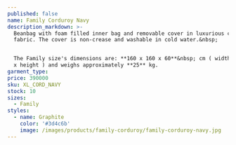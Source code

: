 ```yaml
---
published: false
name: Family Corduroy Navy
description_markdown: >-
  Beanbag with foam filled inner bag and removable cover in luxurious corduroy
  fabric. The cover is non-crease and washable in cold water.&nbsp;


  The Family size's dimensions are: **160 x 160 x 60**&nbsp; cm ( width x depth
  x height ) and weighs approximately **25** kg.
garment_type:
price: 390000
sku: XL_CORD_NAVY
stock: 10
sizes:
  - Family
styles:
  - name: Graphite
    color: '#3d4c6b'
    image: /images/products/family-corduroy/family-corduroy-navy.jpg
---
```

